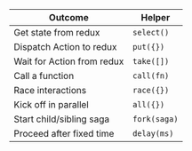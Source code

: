 | Outcome                    | Helper       |
| -------------------------- | ------------ |
| Get state from redux       | `select()`   |
| Dispatch Action to redux   | `put({})`    |
| Wait for Action from redux | `take([])`   |
| Call a function            | `call(fn)`   |
| Race interactions          | `race({})`   |
| Kick off in parallel       | `all({})`    |
| Start child/sibling saga   | `fork(saga)` |
| Proceed after fixed time   | `delay(ms)`  |
